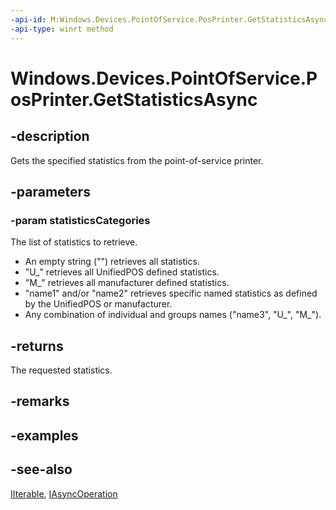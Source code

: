 ```yaml
---
-api-id: M:Windows.Devices.PointOfService.PosPrinter.GetStatisticsAsync(Windows.Foundation.Collections.IIterable{System.String})
-api-type: winrt method
---
```


<!-- Method syntax
public Windows.Foundation.IAsyncOperation<string> GetStatisticsAsync(Windows.Foundation.Collections.IIterable<System.String> statisticsCategories)
-->

# Windows.Devices.PointOfService.PosPrinter.GetStatisticsAsync

## -description
Gets the specified statistics from the point-of-service printer.

## -parameters
### -param statisticsCategories
The list of statistics to retrieve.
+ An empty string ("") retrieves all statistics.
+ "U_" retrieves all UnifiedPOS defined statistics.
+ "M_" retrieves all manufacturer defined statistics.
+ "name1" and/or "name2" retrieves specific named statistics as defined by the UnifiedPOS or manufacturer.
+ Any combination of individual and groups names ("name3", "U_", "M_").


## -returns
The requested statistics.

## -remarks

## -examples

## -see-also
[IIterable](../windows.foundation.collections/iiterable_1.md), [IAsyncOperation](../windows.foundation/iasyncoperation_1.md)